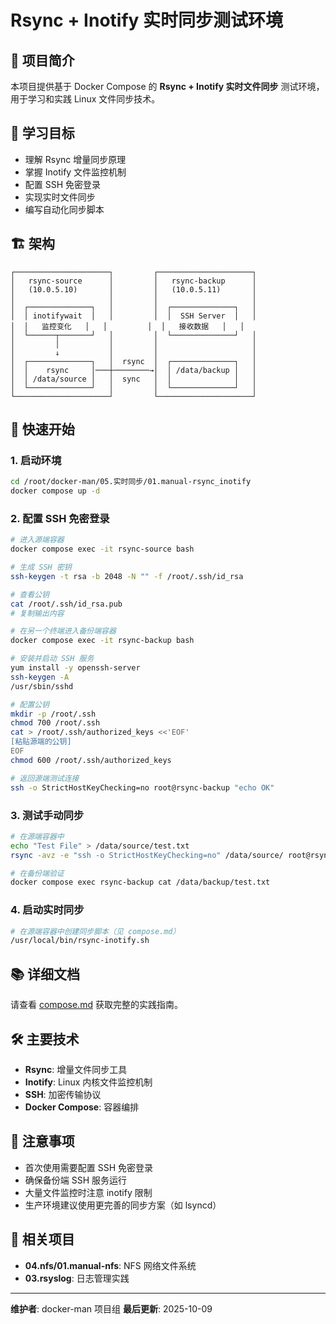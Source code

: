 # Rsync + Inotify 实时同步测试环境

## 📖 项目简介

本项目提供基于 Docker Compose 的 **Rsync + Inotify 实时文件同步** 测试环境，用于学习和实践 Linux 文件同步技术。

## 🎯 学习目标

- 理解 Rsync 增量同步原理
- 掌握 Inotify 文件监控机制
- 配置 SSH 免密登录
- 实现实时文件同步
- 编写自动化同步脚本

## 🏗️ 架构

```
┌─────────────────────┐         ┌─────────────────────┐
│   rsync-source      │         │   rsync-backup      │
│   (10.0.5.10)       │         │   (10.0.5.11)       │
│                     │         │                     │
│  ┌──────────────┐   │         │  ┌──────────────┐   │
│  │ inotifywait  │   │         │  │  SSH Server  │   │
│  │   监控变化   │   │         │  │   接收数据   │   │
│  └──────┬───────┘   │         │  └──────────────┘   │
│         │           │         │                     │
│         ↓           │         │                     │
│  ┌──────────────┐   │  rsync  │  ┌──────────────┐   │
│  │    rsync     │───┼────────→│  │ /data/backup │   │
│  │ /data/source │   │  sync   │  │              │   │
│  └──────────────┘   │         │  └──────────────┘   │
└─────────────────────┘         └─────────────────────┘
```

## 🚀 快速开始

### 1. 启动环境

```bash
cd /root/docker-man/05.实时同步/01.manual-rsync_inotify
docker compose up -d
```

### 2. 配置 SSH 免密登录

```bash
# 进入源端容器
docker compose exec -it rsync-source bash

# 生成 SSH 密钥
ssh-keygen -t rsa -b 2048 -N "" -f /root/.ssh/id_rsa

# 查看公钥
cat /root/.ssh/id_rsa.pub
# 复制输出内容

# 在另一个终端进入备份端容器
docker compose exec -it rsync-backup bash

# 安装并启动 SSH 服务
yum install -y openssh-server
ssh-keygen -A
/usr/sbin/sshd

# 配置公钥
mkdir -p /root/.ssh
chmod 700 /root/.ssh
cat > /root/.ssh/authorized_keys <<'EOF'
[粘贴源端的公钥]
EOF
chmod 600 /root/.ssh/authorized_keys

# 返回源端测试连接
ssh -o StrictHostKeyChecking=no root@rsync-backup "echo OK"
```

### 3. 测试手动同步

```bash
# 在源端容器中
echo "Test File" > /data/source/test.txt
rsync -avz -e "ssh -o StrictHostKeyChecking=no" /data/source/ root@rsync-backup:/data/backup/

# 在备份端验证
docker compose exec rsync-backup cat /data/backup/test.txt
```

### 4. 启动实时同步

```bash
# 在源端容器中创建同步脚本（见 compose.md）
/usr/local/bin/rsync-inotify.sh
```

## 📚 详细文档

请查看 [compose.md](./compose.md) 获取完整的实践指南。

## 🛠️ 主要技术

- **Rsync**: 增量文件同步工具
- **Inotify**: Linux 内核文件监控机制
- **SSH**: 加密传输协议
- **Docker Compose**: 容器编排

## 📝 注意事项

- 首次使用需要配置 SSH 免密登录
- 确保备份端 SSH 服务运行
- 大量文件监控时注意 inotify 限制
- 生产环境建议使用更完善的同步方案（如 lsyncd）

## 🔗 相关项目

- **04.nfs/01.manual-nfs**: NFS 网络文件系统
- **03.rsyslog**: 日志管理实践

---

**维护者**: docker-man 项目组
**最后更新**: 2025-10-09
